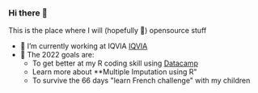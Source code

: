 ### Hi there 👋

This is the place where I will (hopefully :rofl:) opensource stuff 

- 🔭 I’m currently working at IQVIA [IQVIA](https://www.iqvia.com/)
- 🌱 The 2022 goals are:
  - To get better at my R coding skill using [Datacamp](https://www.datacamp.com/) 
  - Learn more about **Multiple Imputation using R"
  - To survive the 66 days "learn French challenge" with my children 


<!--
**leynu/leynu** is a ✨ _special_ ✨ repository because its `README.md` (this file) appears on your GitHub profile.

Here are some ideas to get you started:

- 🔭 I’m currently working on ...
- 🌱 I’m currently learning ...
- 👯 I’m looking to collaborate on ...
- 🤔 I’m looking for help with ...
- 💬 Ask me about ..
- 📫 How to reach me: ...
- 😄 Pronouns: ...
- ⚡ Fun fact: ...
-->
